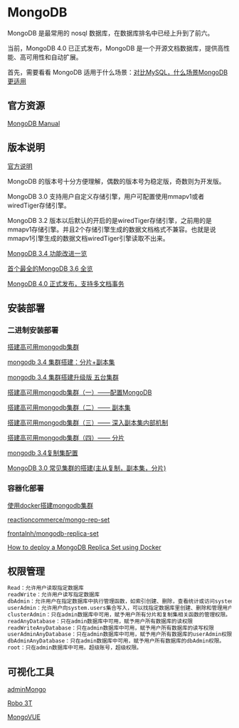 # MongoDB

MongoDB 是最常用的 nosql 数据库，在数据库排名中已经上升到了前六。

当前，MongoDB 4.0 已正式发布，MongoDB 是一个开源文档数据库，提供高性能、高可用性和自动扩展。

首先，需要看看 MongoDB 适用于什么场景：[对比MySQL，什么场景MongoDB更适用](https://www.cnblogs.com/imhurley/p/6060229.html)

## 官方资源

[MongoDB Manual](https://docs.mongodb.com/manual/)

## 版本说明

[官方说明](https://docs.mongodb.com/manual/release-notes/)

MongoDB 的版本号十分方便理解，偶数的版本号为稳定版，奇数则为开发版。

MongoDB 3.0 支持用户自定义存储引擎，用户可配置使用mmapv1或者wiredTiger存储引擎。

MongoDB 3.2 版本以后默认的开启的是wiredTiger存储引擎，之前用的是mmapv1存储引擎。并且2个存储引擎生成的数据文档格式不兼容。也就是说mmapv1引擎生成的数据文档wiredTiger引擎读取不出来。

[MongoDB 3.4 功能改进一览](http://www.mongoing.com/archives/3586)

[首个最全的MongoDB 3.6 全览](https://segmentfault.com/a/1190000011934989)

[MongoDB 4.0 正式发布，支持多文档事务](https://www.oschina.net/news/97524/mongodb-4-0-released)

## 安装部署

### 二进制安装部署

[搭建高可用mongodb集群](http://www.lanceyan.com/tech/mongodb)

[mongodb 3.4 集群搭建：分片+副本集](http://www.ityouknow.com/mongodb/2017/08/05/mongodb-cluster-setup.html)

[mongodb 3.4 集群搭建升级版 五台集群](https://www.cnblogs.com/ityouknow/p/7566682.html)

[搭建高可用mongodb集群（一）——配置MongoDB](http://www.lanceyan.com/tech/mongodb/mongodb_cluster_1.html)

[搭建高可用mongodb集群（二）—— 副本集](http://www.lanceyan.com/tech/mongodb/mongodb_repset1.html)

[搭建高可用mongodb集群（三）—— 深入副本集内部机制](http://www.lanceyan.com/tech/mongodb_repset2.html)

[搭建高可用mongodb集群（四）—— 分片](http://www.lanceyan.com/tech/arch/mongodb_shard1.html)

[mongodb 3.4复制集配置](https://www.cnblogs.com/shengdimaya/p/6598450.html)

[MongoDB 3.0 常见集群的搭建(主从复制，副本集，分片)](https://blog.csdn.net/canot/article/details/50739359)

### 容器化部署

[使用docker搭建mongodb集群](http://bazingafeng.com/2017/06/19/create-mongodb-replset-cluster-using-docker/)

[reactioncommerce/mongo-rep-set](https://github.com/reactioncommerce/mongo-rep-set)

[frontalnh/mongodb-replica-set](https://github.com/frontalnh/mongodb-replica-set)

[How to deploy a MongoDB Replica Set using Docker](https://towardsdatascience.com/how-to-deploy-a-mongodb-replica-set-using-docker-6d0b9ac00e49)

## 权限管理

```sh
Read：允许用户读取指定数据库
readWrite：允许用户读写指定数据库
dbAdmin：允许用户在指定数据库中执行管理函数，如索引创建、删除，查看统计或访问system.profile
userAdmin：允许用户向system.users集合写入，可以找指定数据库里创建、删除和管理用户
clusterAdmin：只在admin数据库中可用，赋予用户所有分片和复制集相关函数的管理权限。
readAnyDatabase：只在admin数据库中可用，赋予用户所有数据库的读权限
readWriteAnyDatabase：只在admin数据库中可用，赋予用户所有数据库的读写权限
userAdminAnyDatabase：只在admin数据库中可用，赋予用户所有数据库的userAdmin权限
dbAdminAnyDatabase：只在admin数据库中可用，赋予用户所有数据库的dbAdmin权限。
root：只在admin数据库中可用。超级账号，超级权限。
```

## 可视化工具

[adminMongo](https://github.com/mrvautin/adminMongo)

[Robo 3T](https://robomongo.org/)

[MongoVUE](http://mongodb-tools.com/tool/mongovue/)

